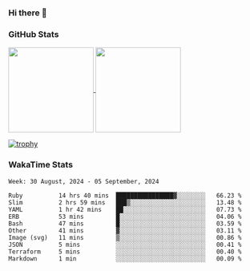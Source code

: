 ### Hi there 👋

### GitHub Stats

<a href="https://github.com/anuraghazra/github-readme-stats">
  <img align="center" height="170px" src="https://github-readme-stats.vercel.app/api/top-langs/?username=tksfjt1024&layout=compact&count_private=true&show_icons=true&show_icons=true&theme=graywhite" />
</a>
<a href="https://github.com/anuraghazra/github-readme-stats">
  <img align="center" height="170px" src="https://github-readme-stats.vercel.app/api?username=tksfjt1024&count_private=true&show_icons=true&show_icons=true&theme=graywhite" />
</a>

[![trophy](https://github-profile-trophy.vercel.app/?username=tksfjt1024)](https://github.com/ryo-ma/github-profile-trophy)

### WakaTime Stats

<!--START_SECTION:waka-->
```text
Week: 30 August, 2024 - 05 September, 2024

Ruby          14 hrs 40 mins  ████████████████▓░░░░░░░░   66.23 % 
Slim          2 hrs 59 mins   ███▒░░░░░░░░░░░░░░░░░░░░░   13.48 % 
YAML          1 hr 42 mins    ██░░░░░░░░░░░░░░░░░░░░░░░   07.73 % 
ERB           53 mins         █░░░░░░░░░░░░░░░░░░░░░░░░   04.06 % 
Bash          47 mins         █░░░░░░░░░░░░░░░░░░░░░░░░   03.59 % 
Other         41 mins         ▓░░░░░░░░░░░░░░░░░░░░░░░░   03.11 % 
Image (svg)   11 mins         ▒░░░░░░░░░░░░░░░░░░░░░░░░   00.86 % 
JSON          5 mins          ░░░░░░░░░░░░░░░░░░░░░░░░░   00.41 % 
Terraform     5 mins          ░░░░░░░░░░░░░░░░░░░░░░░░░   00.40 % 
Markdown      1 min           ░░░░░░░░░░░░░░░░░░░░░░░░░   00.09 % 
```
<!--END_SECTION:waka-->
